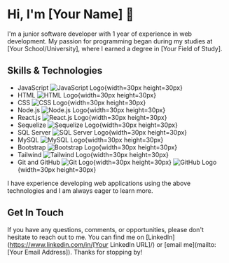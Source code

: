 # Hi, I'm [Your Name] 👋

I'm a junior software developer with 1 year of experience in web development. My passion for programming began during my studies at [Your School/University], where I earned a degree in [Your Field of Study].

## Skills & Technologies

- JavaScript ![JavaScript Logo](https://cdn.jsdelivr.net/gh/devicons/devicon/icons/javascript/javascript-original.svg){width=30px height=30px}
- HTML ![HTML Logo](https://cdn.jsdelivr.net/gh/devicons/devicon/icons/html5/html5-original.svg){width=30px height=30px}
- CSS ![CSS Logo](https://cdn.jsdelivr.net/gh/devicons/devicon/icons/css3/css3-original.svg){width=30px height=30px}
- Node.js ![Node.js Logo](https://cdn.jsdelivr.net/gh/devicons/devicon/icons/nodejs/nodejs-original.svg){width=30px height=30px}
- React.js ![React.js Logo](https://cdn.jsdelivr.net/gh/devicons/devicon/icons/react/react-original.svg){width=30px height=30px}
- Sequelize ![Sequelize Logo](https://cdn.jsdelivr.net/gh/devicons/devicon/icons/sequelize/sequelize-original.svg){width=30px height=30px}
- SQL Server ![SQL Server Logo](https://cdn.jsdelivr.net/gh/devicons/devicon/icons/microsoftsqlserver/microsoftsqlserver-plain.svg){width=30px height=30px}
- MySQL ![MySQL Logo](https://cdn.jsdelivr.net/gh/devicons/devicon/icons/mysql/mysql-original.svg){width=30px height=30px}
- Bootstrap ![Bootstrap Logo](https://cdn.jsdelivr.net/gh/devicons/devicon/icons/bootstrap/bootstrap-plain.svg){width=30px height=30px}
- Tailwind ![Tailwind Logo](https://cdn.jsdelivr.net/gh/devicons/devicon/icons/tailwindcss/tailwindcss-plain.svg){width=30px height=30px}
- Git and GitHub ![Git Logo](https://cdn.jsdelivr.net/gh/devicons/devicon/icons/git/git-original.svg){width=30px height=30px} ![GitHub Logo](https://cdn.jsdelivr.net/gh/devicons/devicon/icons/github/github-original.svg){width=30px height=30px}

I have experience developing web applications using the above technologies and I am always eager to learn more. 

## Get In Touch

If you have any questions, comments, or opportunities, please don't hesitate to reach out to me. You can find me on [LinkedIn](https://www.linkedin.com/in/[Your LinkedIn URL]/) or [email me](mailto:[Your Email Address]). Thanks for stopping by!
